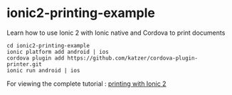 # ionic2-printing-example

Learn how to use Ionic 2 with Ionic native and Cordova to print documents 

    cd ionic2-printing-example
    ionic platform add android | ios 
    cordova plugin add https://github.com/katzer/cordova-plugin-printer.git
    ionic run android | ios

For viewing the complete tutorial : [printing with Ionic 2](https://www.techiediaries.com/mobiledev/how-to-print-with-ionic2-and-cordova/)    

